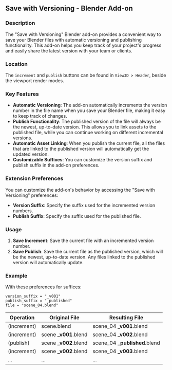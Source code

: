 
## Save with Versioning - Blender Add-on

### Description
The "Save with Versioning" Blender add-on provides a convenient way to save your Blender files with automatic versioning and publishing functionality. This add-on helps you keep track of your project's progress and easily share the latest version with your team or clients.

### Location
The `increment` and `publish` buttons can be found in `View3D > Header`, beside the viewport render modes.

### Key Features
- **Automatic Versioning**: The add-on automatically increments the version number in the file name when you save your Blender file, making it easy to keep track of changes.
- **Publish Functionality**: The published version of the file will always be the newest, up-to-date version. This allows you to link assets to the published file, while you can continue working on different incremental versions.
- **Automatic Asset Linking**: When you publish the current file, all the files that are linked to the published version will automatically get the updated version.
- **Customizable Suffixes**: You can customize the version suffix and publish suffix in the add-on preferences.

### Extension Preferences
You can customize the add-on's behavior by accessing the "Save with Versioning" preferences:
- **Version Suffix**: Specify the suffix used for the incremented version numbers.
- **Publish Suffix**: Specify the suffix used for the published file.

### Usage
1. **Save Increment**: Save the current file with an incremented version number.
2. **Save Publish**: Save the current file as the published version, which will be the newest, up-to-date version. Any files linked to the published version will automatically update.

### Example
With these preferences for suffices:
```
version_suffix = "_v001"
publish_suffix = "_published"
file = "scene_04.blend"
```

| Operation    | Original File              | Resulting File                |
|--------------|----------------------------|-------------------------------|
| (increment)  | scene.blend                | scene_04 **_v001**.blend      |
| (increment)  | scene **_v001**.blend      | scene_04 **_v002**.blend      |
| (publish)    | scene **_v002**.blend      | scene_04 **_published**.blend |
| (increment)  | scene **_v002**.blend      | scene_04 **_v003**.blend      |
| ... | ... | ... |
